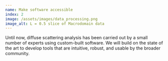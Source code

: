 ```yaml
---
name: Make software accessible
index: 2
image: /assets/images/data_processing.png
image_alt: L = 0.5 slice of Macrodomain data
---
```


Until now, diffuse scattering analysis has been carried out by a small number of experts using custom-built software. We will build on the state of the art to develop tools that are intuitive, robust, and usable by the broader community.
